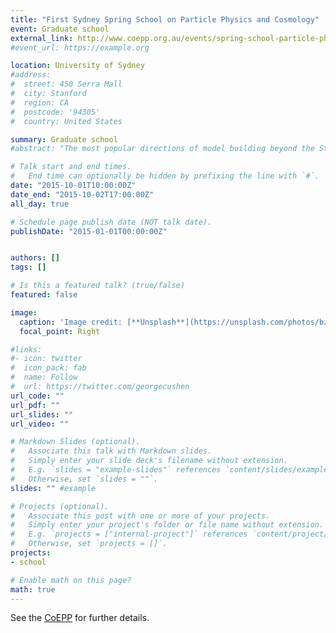 ```yaml
---
title: "First Sydney Spring School on Particle Physics and Cosmology"
event: Graduate school
external_link: http://www.coepp.org.au/events/spring-school-particle-physics-and-cosmology
#event_url: https://example.org

location: University of Sydney
#address:
#  street: 450 Serra Mall
#  city: Stanford
#  region: CA
#  postcode: '94305'
#  country: United States

summary: Graduate school
#abstract: "The most popular directions of model building beyond the Standard Model focus on new phenomena at short distances, corresponding to high-energy scales. As an alternative direction, we have developed a novel class of low-energy solutions to the neutrino mass and strong-CP problems at a new infrared gravitational scale, which is numerically coincident with the scale of dark energy. In my talk, I will mainly focus on the gravitational neutrino mass mechanism and will discuss some of the model's phenomenological implications. In particular, I will explain the weakening of the cosmological neutrino mass bounds, the possibility of dark energy decay, and the distinction between Majorana and Dirac neutrinos through astrophysical neutrino decays. This talk is based on arXiv:1602.03191, arXiv:1811.01991, and arXiv:1905.01264."

# Talk start and end times.
#   End time can optionally be hidden by prefixing the line with `#`.
date: "2015-10-01T10:00:00Z"
date_end: "2015-10-02T17:00:00Z"
all_day: true

# Schedule page publish date (NOT talk date).
publishDate: "2015-01-01T00:00:00Z"


authors: []
tags: []

# Is this a featured talk? (true/false)
featured: false

image:
  caption: 'Image credit: [**Unsplash**](https://unsplash.com/photos/bzdhc5b3Bxs)'
  focal_point: Right

#links:
#- icon: twitter
#  icon_pack: fab
#  name: Follow
#  url: https://twitter.com/georgecushen
url_code: ""
url_pdf: ""
url_slides: ""
url_video: ""

# Markdown Slides (optional).
#   Associate this talk with Markdown slides.
#   Simply enter your slide deck's filename without extension.
#   E.g. `slides = "example-slides"` references `content/slides/example-slides.md`.
#   Otherwise, set `slides = ""`.
slides: "" #example

# Projects (optional).
#   Associate this post with one or more of your projects.
#   Simply enter your project's folder or file name without extension.
#   E.g. `projects = ["internal-project"]` references `content/project/deep-learning/index.md`.
#   Otherwise, set `projects = []`.
projects:
- school

# Enable math on this page?
math: true
---
```


See the [CoEPP](http://www.coepp.org.au/events/spring-school-particle-physics-and-cosmology/) for further details.


